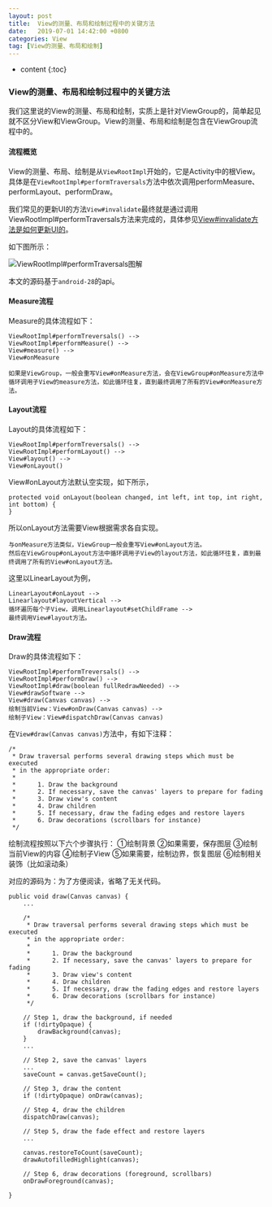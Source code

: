```yaml
---
layout: post
title:  View的测量、布局和绘制过程中的关键方法 
date:   2019-07-01 14:42:00 +0800
categories: View
tag: [View的测量、布局和绘制]
---
```


* content
{:toc}

### View的测量、布局和绘制过程中的关键方法 
我们这里说的View的测量、布局和绘制，实质上是针对ViewGroup的，简单起见就不区分View和ViewGroup。View的测量、布局和绘制是包含在ViewGroup流程中的。

#### 流程概览
View的测量、布局、绘制是从`ViewRootImpl`开始的，它是Activity中的根View。具体是在`ViewRootImpl#performTraversals`方法中依次调用performMeasure、performLayout、performDraw。

我们常见的更新UI的方法`View#invalidate`最终就是通过调用ViewRootImpl#performTraversals方法来完成的，具体参见[View#invalidate方法是如何更新UI的](https://blog.csdn.net/qq_26287435/article/details/94380452)。

如下图所示：

![ViewRootImpl#performTraversals图解](https://tinytongtong-1255688482.cos.ap-beijing.myqcloud.com/WX20190701-110402.png)

本文的源码基于`android-28`的api。

#### Measure流程

Measure的具体流程如下：

```
ViewRootImpl#performTreversals() -->
ViewRootImpl#performMeasure() -->
View#measure() --> 
View#onMeasure
```

```
如果是ViewGroup，一般会重写View#onMeasure方法，会在ViewGroup#onMeasure方法中循环调用子View的measure方法，如此循环往复，直到最终调用了所有的View#onMeasure方法。
```

#### Layout流程
Layout的具体流程如下：

```
ViewRootImpl#performTreversals() -->
ViewRootImpl#performLayout() -->
View#layout() --> 
View#onLayout()
```

View#onLayout方法默认空实现，如下所示，
```
protected void onLayout(boolean changed, int left, int top, int right, int bottom) {
}
```
所以onLayout方法需要View根据需求各自实现。

```
与onMeasure方法类似，ViewGroup一般会重写View#onLayout方法。
然后在ViewGroup#onLayout方法中循环调用子View的layout方法，如此循环往复，直到最终调用了所有的View#onLayout方法。
```

这里以LinearLayout为例， 

```
LinearLayout#onLayout -->
Linearlayout#layoutVertical -->
循环遍历每个子View，调用Linearlayout#setChildFrame -->
最终调用View#layout方法。
```

#### Draw流程
Draw的具体流程如下：

```
ViewRootImpl#performTreversals() -->
ViewRootImpl#performDraw() -->
ViewRootImpl#draw(boolean fullRedrawNeeded) --> 
View#drawSoftware -->
View#draw(Canvas canvas) -->
绘制当前View：View#onDraw(Canvas canvas) --> 
绘制子View：View#dispatchDraw(Canvas canvas)
```

在`View#draw(Canvas canvas)`方法中，有如下注释：

```
/*
 * Draw traversal performs several drawing steps which must be executed
 * in the appropriate order:
 *
 *      1. Draw the background
 *      2. If necessary, save the canvas' layers to prepare for fading
 *      3. Draw view's content
 *      4. Draw children
 *      5. If necessary, draw the fading edges and restore layers
 *      6. Draw decorations (scrollbars for instance)
 */
```

绘制流程按照以下六个步骤执行：
①绘制背景
②如果需要，保存图层
③绘制当前View的内容
④绘制子View
⑤如果需要，绘制边界，恢复图层
⑥绘制相关装饰（比如滚动条）

对应的源码为：为了方便阅读，省略了无关代码。

```
public void draw(Canvas canvas) {
    ...

    /*
     * Draw traversal performs several drawing steps which must be executed
     * in the appropriate order:
     *
     *      1. Draw the background
     *      2. If necessary, save the canvas' layers to prepare for fading
     *      3. Draw view's content
     *      4. Draw children
     *      5. If necessary, draw the fading edges and restore layers
     *      6. Draw decorations (scrollbars for instance)
     */

    // Step 1, draw the background, if needed
    if (!dirtyOpaque) {
        drawBackground(canvas);
    }
    ...

    // Step 2, save the canvas' layers
    ...
    saveCount = canvas.getSaveCount();

    // Step 3, draw the content
    if (!dirtyOpaque) onDraw(canvas);

    // Step 4, draw the children
    dispatchDraw(canvas);

    // Step 5, draw the fade effect and restore layers
    ...

    canvas.restoreToCount(saveCount);
    drawAutofilledHighlight(canvas);

    // Step 6, draw decorations (foreground, scrollbars)
    onDrawForeground(canvas);

}
```

